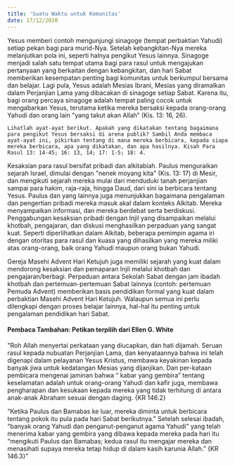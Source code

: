 ```yaml
---
title: 'Suatu Waktu untuk Komunitas'
date: 17/12/2020
---
```


Yesus memberi contoh mengunjungi sinagoge (tempat perbaktian Yahudi) setiap pekan bagi para murid-Nya. Setelah kebangkitan-Nya mereka melanjutkan pola ini, seperti halnya pengikut Yesus lainnya. Sinagoge menjadi salah satu tempat utama bagi para rasul untuk mengajukan pertanyaan yang berkaitan dengan kebangkitan, dan hari Sabat memberikan kesempatan penting bagi komunitas untuk berkumpul bersama dan belajar. Lagi pula, Yesus adalah Mesias Ibrani, Mesias yang diramalkan dalam Perjanjian Lama yang dibacakan di sinagoge setiap Sabat. Karena itu, bagi orang percaya sinagoge adalah tempat paling cocok untuk mengabarkan Yesus, terutama ketika mereka bersaksi kepada orang-orang Yahudi dan orang lain "yang takut akan Allah” (Kis. 13: 16, 26).

`Lihatlah ayat-ayat berikut. Apakah yang dikatakan tentang bagaimana para pengikut Yesus bersaksi di arena publik? Sambil Anda membaca ayat-ayat ini, pikirkan tentang di mana mereka berbicara, kepada siapa mereka berbicara, apa yang dikatakan, dan apa hasilnya. Kisah Para Rasul 13: 14-45; 16: 13, 14; 17: 1-5; 18: 4.`

Kesaksian para rasul bersifat pribadi dan alkitabiah. Paulus menguraikan sejarah Israel, dimulai dengan "nenek moyang kita" (Kis. 13: 17) di Mesir, dan mengikuti sejarah mereka mulai dari menduduki tanah perjanjian sampai para hakim, raja-raja, hingga Daud, dari sini ia berbicara tentang Yesus. Paulus dan yang lainnya juga menunjukkan bagaimana pengalaman dan pengertian pribadi mereka masuk akal dalam konteks Alkitab. Mereka menyampaikan informasi, dan mereka berdebat serta berdiskusi. Penggabungan kesaksian pribadi dengan Injil yang disampaikan melalui khotbah, pengajaran, dan diskusi menghasilkan perpaduan yang sangat kuat. Seperti diperlihatkan dalam Alkitab, beberapa pemimpin agama iri dengan otoritas para rasul dan kuasa yang dihasilkan yang mereka miliki atas orang-orang, baik orang Yahudi maupun orang bukan Yahudi.

Gereja Masehi Advent Hari Ketujuh juga memiliki sejarah yang kuat dalam mendorong kesaksian dan pemaparan Injil melalui khotbah dan pengajaran/berbagi. Perpaduan antara Sekolah Sabat dengan jam ibadah khotbah dan pertemuan-pertemuan Sabat lainnya (contoh: pertemuan Pemuda Advent) memberikan basis pendidikan formal yang kuat dalam perbaktian Masehi Advent Hari Ketujuh. Walaupun semua ini perlu dilengkapi dengan proses belajar lainnya, hal-hal itu penting untuk pengalaman pendidikan hari Sabat.

#### Pembaca Tambahan: Petikan terpilih dari Ellen G. White

"Roh Allah menyertai perkataan yang diucapkan, dan hati dijamah. Seruan rasul kepada nubuatan Perjanjian Lama, dan kenyataannya bahwa ini telah digenapi dalam pelayanan Yesus Kristus, membawa keyakinan kepada banyak jiwa untuk kedatangan Mesias yang dijanjikan. Dan per-kataan pembicara mengenai jaminan bahwa “ kabar yang gembira” tentang keselamatan adalah untuk orang-orang Yahudi dan kafir juga, membawa pengharapan dan kesukaan kepada mereka yang tidak terhitung di antara anak-anak Abraham sesuai dengan daging. {KR 146.2}

“Ketika Paulus dan Bamabas ke luar, mereka diminta untuk berbicara tentang pokok itu pula pada hari Sabat berikutnya.” Setelah selesai ibadah, “banyak orang Yahudi dan penganut-penganut agama Yahudi” yang telah menerima kabar yang gembira yang dibawa kepada mereka pada hari itu “mengikuti Paulus dan Bamabas; kedua rasul itu mengajar mereka dan menasihati supaya mereka tetap hidup di dalam kasih karunia Allah.” {KR 146.3}"